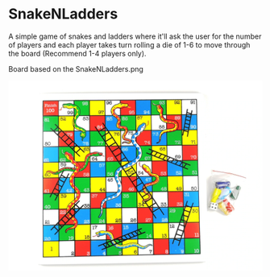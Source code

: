 # SnakeNLadders

A simple game of snakes and ladders where it'll ask the user for the number of players and each player takes turn rolling a die of 1-6 to move through the board (Recommend 1-4 players only).

Board based on the SnakeNLadders.png

![alt text](https://raw.githubusercontent.com/2xyu/SnakesNLadders/master/SnakeNLadders.png)
